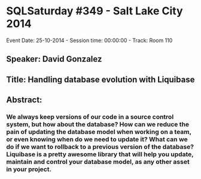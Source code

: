 # SQLSaturday #349 - Salt Lake City 2014
Event Date: 25-10-2014 - Session time: 00:00:00 - Track: Room 110
## Speaker: David Gonzalez
## Title: Handling database evolution with Liquibase
## Abstract:
### We always keep versions of our code in a source control system, but how about the database? How can we reduce the pain of updating the database model when working on a team, or even knowing when do we need to update it? What can we do if we want to rollback to a previous version of the database?  Liquibase is a pretty awesome library that will help you update, maintain and control your database model, as any other asset in your project.
